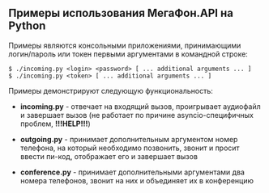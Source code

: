 Примеры использования МегаФон.API на Python
-------------------------------------------

Примеры являются консольными приложениями, принимающими логин/пароль или токен первыми аргументами в командной строке:

```
$ ./incoming.py <login> <password> [ ... additional arguments ... ]
$ ./incoming.py <token> [ ... additional arguments ... ]
```

Примеры демонстрируют следующую функциональность:

* **incoming.py** - отвечает на входящий вызов, проигрывает аудиофайл и завершает вызов (не работает по причине asyncio-специфичных проблем, **!!!HELP!!!**)

* **outgoing.py** - принимает дополнительным аргументом номер телефона, на который необходимо позвонить, звонит и просит ввести пи-код, отображает его и завершает вызов

* **conference.py** - принимает дополнительными аргументами два номера телефонов, звонит на них и объединяет их в конференцию
